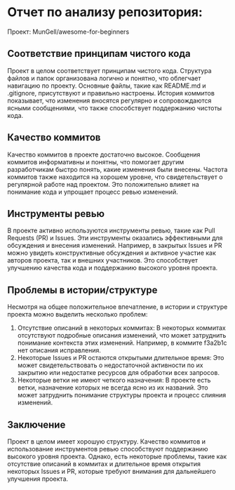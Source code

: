 # Отчет по анализу репозитория: 
Проект: MunGell/awesome-for-beginners
## Соответствие принципам чистого кода
Проект в целом соответствует принципам чистого кода. Структура файлов и папок организована логично и понятно, что облегчает навигацию по проекту. Основные файлы, такие как README.md и .gitignore, присутствуют и правильно настроены. История коммитов показывает, что изменения вносятся регулярно и сопровождаются ясными сообщениями, что также способствует поддержанию чистоты кода.
## Качество коммитов
Качество коммитов в проекте достаточно высокое. Сообщения коммитов информативны и понятны, что помогает другим разработчикам быстро понять, какие изменения были внесены. Частота коммитов также находится на хорошем уровне, что свидетельствует о регулярной работе над проектом. Это положительно влияет на понимание кода и упрощает процесс ревью изменений.
## Инструменты ревью
В проекте активно используются инструменты ревью, такие как Pull Requests (PR) и Issues. Эти инструменты оказались эффективными для обсуждения и внесения изменений. Например, в закрытых Issues и PR можно увидеть конструктивные обсуждения и активное участие как авторов проекта, так и внешних участников. Это способствует улучшению качества кода и поддержанию высокого уровня проекта.
## Проблемы в истории/структуре
Несмотря на общее положительное впечатление, в истории и структуре проекта можно выделить несколько проблем:
1. Отсутствие описаний в некоторых коммитах: В некоторых коммитах отсутствуют подробные описания изменений, что может затруднить понимание контекста этих изменений. Например, в коммите f3a2b1c нет описания исправления.
2. Некоторые Issues и PR остаются открытыми длительное время: Это может свидетельствовать о недостаточной активности по их закрытию или недостатке ресурсов для обработки всех запросов.
3. Некоторые ветки не имеют четкого назначения: В проекте есть ветки, назначение которых не всегда ясно из их названий. Это может затруднить понимание структуры проекта и процесс слияния изменений.
## Заключение
Проект в целом имеет хорошую структуру. Качество коммитов и использование инструментов ревью способствуют поддержанию высокого уровня проекта. Однако, есть некоторые проблемы, такие как отсутствие описаний в коммитах и длительное время открытия некоторых Issues и PR, которые требуют внимания для дальнейшего улучшения проекта.
